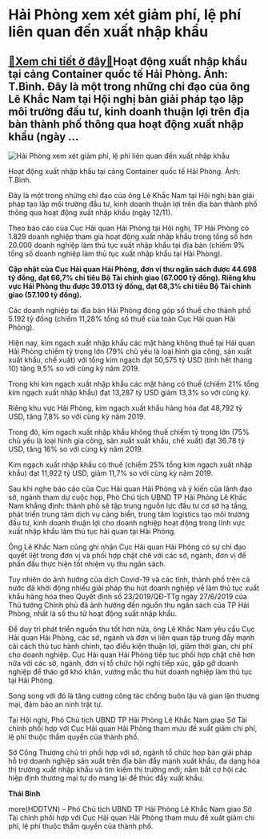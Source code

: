 Hải Phòng xem xét giảm phí, lệ phí liên quan đến xuất nhập khẩu
===============================================================

[:gift:Xem chi tiết ở đây:gift:](https://hddtvn.com/hai-phong-xem-xet-giam-phi-le-phi-lien-quan-den-xuat-nhap-khau/)Hoạt động xuất nhập khẩu tại cảng Container quốc tế Hải Phòng. Ảnh: T.Bình. Đây là một trong những chỉ đạo của ông Lê Khắc Nam tại Hội nghị bàn giải pháp tạo lập môi trường đầu tư, kinh doanh thuận lợi trên địa bàn thành phố thông qua hoạt động xuất nhập khẩu (ngày …
---------------------------------------------------------------------------------------------------------------------------------------------------------------------------------------------------------------------------------------------------------------------------





![Hải Phòng xem xét giảm phí, lệ phí liên quan đến xuất nhập khẩu](https://hddtvn.com/wp-content/uploads/2021/01/3109_IMG_6784-4.jpg "Hải Phòng xem xét giảm phí, lệ phí liên quan đến xuất nhập khẩu")


Hoạt động xuất nhập khẩu tại cảng Container quốc tế Hải Phòng. Ảnh: T.Bình.



Đây là một trong những chỉ đạo của ông Lê Khắc Nam tại Hội nghị bàn giải pháp tạo lập môi trường đầu tư, kinh doanh thuận lợi trên địa bàn thành phố thông qua hoạt động xuất nhập khẩu (ngày 12/11).


Theo báo cáo của Cục Hải quan Hải Phòng tại Hội nghị, TP Hải Phòng có 1.829 doanh nghiệp tham gia hoạt động xuất nhập khẩu trong tổng số hơn 20.000 doanh nghiệp làm thủ tục xuất nhập khẩu tại địa bàn (chiếm 9% tổng số doanh nghiệp làm thủ tục xuất nhập khẩu tại Hải Phòng).





**Cập nhật của Cục Hải quan Hải Phòng, đơn vị thu ngân sách được 44.698 tỷ đồng, đạt 66,7% chỉ tiêu Bộ Tài chính giao (67.000 tỷ đồng). Riêng khu vực Hải Phòng thu được 39.013 tỷ đồng, đạt 68,3% chỉ tiêu Bộ Tài chính giao (57.100 tỷ đồng).**



Các doanh nghiệp tại địa bàn Hải Phòng đóng góp số thuế cho thành phố 5.192 tỷ đồng (chiếm 11,28% tổng số thuế của toàn Cục Hải quan Hải Phòng).


Hiện nay, kim ngạch xuất nhập khẩu các mặt hàng không thuế tại Hải quan Hải Phòng chiếm tỷ trọng lớn (79% chủ yếu là loại hình gia công, sản xuất xuất khẩu, chế xuất) với tổng kim ngạch đạt 50,575 tỷ USD (tính hết tháng 10) tăng 9,5% so với cùng kỳ năm 2019.


Trong khi kim ngạch xuất nhập khẩu các mặt hàng có thuế (chiếm 21% tổng kim ngạch xuất nhập khẩu) đạt 13,287 tỷ USD giảm 13,3% so với cùng kỳ.


Riêng khu vực Hải Phòng, kim ngạch xuất khẩu hàng hóa đạt 48,792 tỷ USD, tăng 7,8% so với cùng kỳ năm 2019.


Trong đó, kim ngạch xuất nhập khẩu không thuế chiếm tỷ trọng lớn (75% chủ yếu là loại hình gia công, sản xuất xuất khẩu, chế xuất) đạt 36.78 tỷ USD, tăng 16% so với cùng kỳ năm 2019.


Kim ngạch xuất nhập khẩu có thuế (chiếm 25% tổng kim ngạch xuất nhập khẩu) đạt 11,922 tỷ USD, giảm 11,7% so với cùng kỳ năm 2019.


Sau khi nghe báo cáo của Cục Hải quan Hải Phòng và ý kiến của lãnh đạo sở, ngành tham dự cuộc họp, Phó Chủ tịch UBND TP Hải Phòng Lê Khắc Nam khẳng định: thành phố sẽ tập trung nguồn lực đầu tư cơ sở hạ tầng, phát triển trung tâm dịch vụ cảng biển, trung tâm logistics tạo môi trường đầu tư, kinh doanh thuận lợi cho doanh nghiệp hoạt động trong lĩnh vực xuất nhập khẩu làm thủ tục hải quan tại Hải Phòng.


Ông Lê Khắc Nam cũng ghi nhận Cục Hải quan Hải Phòng có sự chỉ đạo quyết liệt trong đơn vị và phối hợp chặt chẽ với các sở, ngành, đơn vị để phấn đấu thực hiện tốt nhiệm vụ thu ngân sách.


Tuy nhiên do ảnh hưởng của dịch Covid-19 và các tỉnh, thành phố trên cả nước đã khởi động nhiều giải pháp thu hút doanh nghiệp về làm thủ tục xuất khẩu hàng hóa theo Quyết định số 23/2019/QĐ-TTg ngày 27/6/2019 của Thủ tướng Chính phủ đã ảnh hưởng đến nguồn thu ngân sách của TP Hải Phòng, nhất là số thu từ hoạt động xuất nhập khẩu.


Để duy trì phát triển nguồn thu tốt hơn nữa, ông Lê Khắc Nam yêu cầu Cục Hải quan Hải Phòng, các sở, ngành và đơn vị liên quan tập trung đẩy mạnh cải cách thủ tục hành chính, tạo điều kiện thuận lợi, giảm thời gian, chi phí cho doanh nghiệp. Cục Hải quan Hải Phòng tiếp tục phối hợp chặt chẽ hơn nữa với các sở, ngành, đơn vị tổ chức hội nghị tiếp xúc, gặp gỡ doanh nghiệp để tháo gỡ khó khăn, vướng mắc thu hút doanh nghiệp làm thủ tục tại Hải Phòng.


Song song với đó là tăng cường công tác chống buôn lậu và gian lận thương mại, đảm bảo an ninh trật tự.


Tại Hội nghị, Phó Chủ tịch UBND TP Hải Phòng Lê Khắc Nam giao Sở Tài chính phối hợp với Cục Hải quan Hải Phòng tham mưu đề xuất giảm chi phí, lệ phí thuộc thẩm quyền của thành phố.


Sở Công Thương chủ trì phối hợp với sở, ngành tổ chức họp bàn giải pháp hỗ trợ doanh nghiệp sản xuất trên địa bàn đẩy mạnh xuất khẩu, đa dạng hóa thị trường xuất nhập khẩu và tìm kiếm thị trường mới; nắm bắt cơ hội các hiệp định thương mại tự do mang lại để thúc đẩy xuất khẩu.




**Thái Bình**



more(HDDTVN) – Phó Chủ tịch UBND TP Hải Phòng Lê Khắc Nam giao Sở Tài chính phối hợp với Cục Hải quan Hải Phòng tham mưu đề xuất giảm chi phí, lệ phí thuộc thẩm quyền của thành phố.

